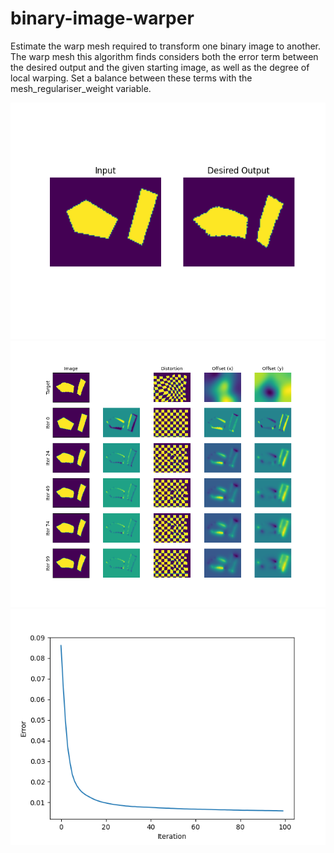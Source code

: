 # binary-image-warper
Estimate the warp mesh required to transform one binary image to another.
The warp mesh this algorithm finds considers both the error term between the desired output and the given starting image, as well as the degree of local warping. Set a balance between these terms with the mesh_regulariser_weight variable.

![Toy example input and desired output](https://github.com/jkvt2/binary-image-warper/blob/master/figures/toy_example.png)
![Snapshots of the warping across iterations](https://github.com/jkvt2/binary-image-warper/blob/master/figures/progress.png)
![Graph of error against iterations](https://github.com/jkvt2/binary-image-warper/blob/master/figures/error_over_iterations.png)
